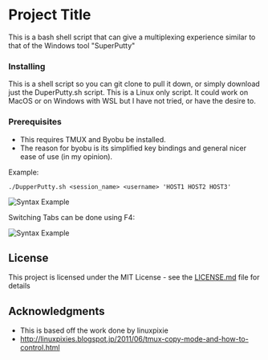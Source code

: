 # Project Title
This is a bash shell script that can give a multiplexing experience similar to that of the Windows tool "SuperPutty"

### Installing
This is a shell script so you can git clone to pull it down, or simply download just the DuperPutty.sh script.  This is a Linux only script.  It could work on MacOS or on Windows with WSL but I have not tried, or have the desire to.

### Prerequisites
- This requires TMUX and Byobu be installed.
- The reason for byobu is its simplified key bindings and general nicer ease of use (in my opinion).

Example:
```
./DupperPutty.sh <session_name> <username> 'HOST1 HOST2 HOST3'
```
![Syntax Example](https://github.com/amaturehr/DuperPutty/blob/master/.gifs/gif1.gif)

Switching Tabs can be done using F4:

![Syntax Example](https://github.com/amaturehr/DuperPutty/blob/master/.gifs/gif2.gif)


## License
This project is licensed under the MIT License - see the [LICENSE.md](LICENSE.md) file for details

## Acknowledgments
* This is based off the work done by linuxpixie
* http://linuxpixies.blogspot.jp/2011/06/tmux-copy-mode-and-how-to-control.html
